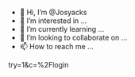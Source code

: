 - 👋 Hi, I’m @Josyacks
- 👀 I’m interested in ...
- 🌱 I’m currently learning ...
- 💞️ I’m looking to collaborate on ...
- 📫 How to reach me ...

<!---
Josyacks/Josyacks is a ✨ special ✨ repository because its `README.md` (this file) appears on your GitHub profile.
You can click the Preview link to take a look at your changes.
--->
try=1&c=%2Flogin
